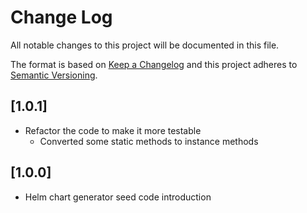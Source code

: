 # Change Log

All notable changes to this project will be documented in this file.

The format is based on [Keep a Changelog](http://keepachangelog.com/)
and this project adheres to [Semantic Versioning](http://semver.org/).

## [1.0.1]

* Refactor the code to make it more testable
    - Converted some static methods to instance methods

## [1.0.0]

* Helm chart generator seed code introduction
